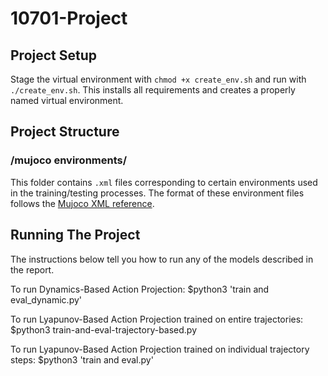 # 10701-Project

## Project Setup
Stage the virtual environment with `chmod +x create_env.sh` and run with `./create_env.sh`.
This installs all requirements and creates a properly named virtual environment.

## Project Structure 

### /mujoco environments/
This folder contains `.xml` files corresponding to certain environments used in the training/testing processes. The format of these environment files follows the [Mujoco XML reference](https://mujoco.readthedocs.io/en/latest/XMLreference.html).

## Running The Project
The instructions below tell you how to run any of the models described in the report.

To run Dynamics-Based Action Projection: $python3 'train and eval_dynamic.py'

To run Lyapunov-Based Action Projection trained on entire trajectories: $python3 train-and-eval-trajectory-based.py

To run Lyapunov-Based Action Projection trained on individual trajectory steps: $python3 'train and eval.py'
